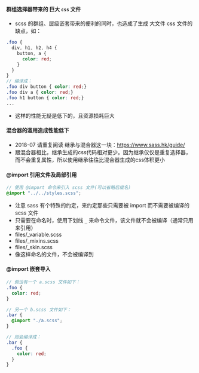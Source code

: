 #### 群组选择器带来的 巨大 `css` 文件

* scss 的群组、层级嵌套带来的便利的同时，也造成了生成 大文件 css 文件的缺点，如：
```scss
.foo {
  div, h1, h2, h4 {
    button, a {
      color: red;
    }
  }
}
// 编译成：
.foo div button { color: red;}
.foo div a { color: red;}
.foo h1 button { color: red;}
...
```
* 这样的性能无疑是低下的，且资源损耗巨大

#### 混合器的滥用造成性能低下
* 2018-07 请重复阅读 继承与混合器这一块：https://www.sass.hk/guide/
* 跟混合器相比，继承生成的css代码相对更少。因为继承仅仅是重复选择器，而不会重复属性，所以使用继承往往比混合器生成的css体积更小

#### @import 引用文件及局部引用
```scss
// 使用 @import 命令来引入 scss 文件(可以省略后缀名)
@import "../../styles.scss";
```

* 注意 sass 有个特殊的约定，来约定那些只需要被 import 而不需要被编译的 scss 文件
* 只需要在命名时，使用下划线 `_` 来命令文件，该文件就不会被编译（通常只用来引用）
* files/_variable.scss
* files/_mixins.scss
* files/_skin.scss
* 像这样命名的文件，不会被编译到


#### @import 嵌套导入
```scss
// 假设有一个 a.scss 文件如下：
.foo {
  color: red;
}

// 另一个 b.scss 文件如下：
.bar {
  @import "./a.scss";
}

// 则会编译成：
.bar {
  .foo {
    color: red;
  }
}
```


